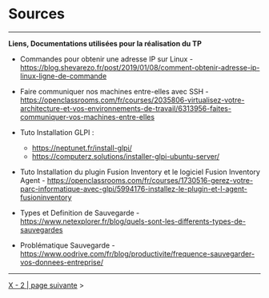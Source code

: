 # Sources 
---

**Liens, Documentations utilisées pour la réalisation du TP**

- Commandes pour obtenir une adresse IP sur Linux - https://blog.shevarezo.fr/post/2019/01/08/comment-obtenir-adresse-ip-linux-ligne-de-commande

- Faire communiquer nos machines entre-elles avec SSH - https://openclassrooms.com/fr/courses/2035806-virtualisez-votre-architecture-et-vos-environnements-de-travail/6313956-faites-communiquer-vos-machines-entre-elles

- Tuto Installation GLPI : 
  - https://neptunet.fr/install-glpi/
  - https://computerz.solutions/installer-glpi-ubuntu-server/

- Tuto Installation du plugin Fusion Inventory et le logiciel Fusion Inventory Agent - https://openclassrooms.com/fr/courses/1730516-gerez-votre-parc-informatique-avec-glpi/5994176-installez-le-plugin-et-l-agent-fusioninventory

- Types et Definition de Sauvegarde - https://www.netexplorer.fr/blog/quels-sont-les-differents-types-de-sauvegardes

- Problématique Sauvegarde - https://www.oodrive.com/fr/blog/productivite/frequence-sauvegarder-vos-donnees-entreprise/
---

[X - 2 | page suivante](https://github.com/Anescoo/Linux-B2-TP1/blob/main/CONCLUSION.md) >

